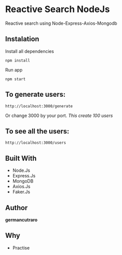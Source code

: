 # Reactive Search NodeJs

Reactive search using Node-Express-Axios-Mongodb

## Instalation

Install all dependencies

```
npm install
```

Run app

```
npm start
```

## To generate users:
```
http://localhost:3000/generate
```
Or change 3000 by your port. *This create 100 users*

## To see all the users:
```
http://localhost:3000/users
```

## Built With

* Node.Js
* Express.Js
* MongoDB
* Axios.Js
* Faker.Js

## Author

**germancutraro**

## Why

* Practise
